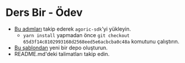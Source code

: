 # Ders Bir - Ödev

* [Bu adımları](https://docs.agoric.com/guides/getting-started/#quick-start) takip ederek `agoric-sdk`'yi yükleyin.
  * `yarn install` yapmadan önce `git checkout 65d3f14c8102993168d2568eed5e6acbcba0c48a` komutunu çalıştırın.
* [Bu şablondan](https://github.com/Chainboard-Academy/agoric-week-1) yeni bir depo oluşturun.
* README.md'deki talimatları takip edin.

